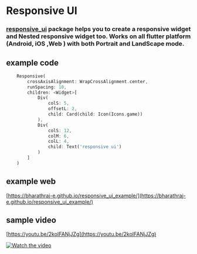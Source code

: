 # Responsive UI

### [responsive_ui](https://pub.dev/packages/responsive_ui)  package helps you to create a responsive widget and Nested responsive widget too. Works on all flutter platform (Android, iOS ,**Web** ) with both Portrait and LandScape mode.

## example code

```dart
    Responsive(
        crossAxisAlignment: WrapCrossAlignment.center,
        runSpacing: 10,
        children: <Widget>[
            Div(
                colS: 5,
                offsetL: 2,
                child: Card(child: Icon(Icons.game))
            ),
            Div(
                colS: 12,
                colM: 6,
                colL: 4,
                child: Text('responsive ui')
            )          
        ]
    )
```

## example web

[https://bharathraj-e.github.io/responsive_ui_example/](https://bharathraj-e.github.io/responsive_ui_example/)

## sample video

[https://youtu.be/2koIFANjJZg](https://youtu.be/2koIFANjJZg)

[![Watch the video](https://img.youtube.com/vi/2koIFANjJZg/maxresdefault.jpg)](https://youtu.be/2koIFANjJZg)



